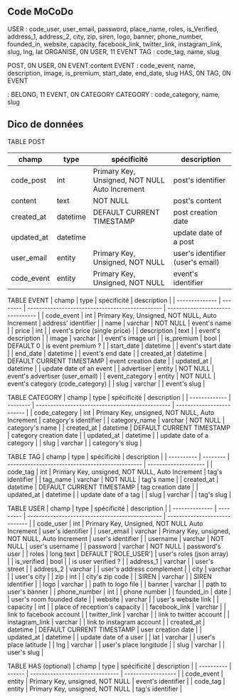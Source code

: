 ## Code MoCoDo ##

USER : code_user, user_email, password, place_name, roles, is_Verified, address_1, address_2, city, zip, siren, logo, banner, phone_number, founded_in, website, capacity, facebook_link, twitter_link, instagram_link, slug, lng, lat
ORGANISE, 0N USER, 11 EVENT
TAG : code_tag, name, slug
 
POST, 0N USER, 0N EVENT:content
EVENT : code_event, name, description, image, is_premium, start_date, end_date, slug
HAS, 0N TAG, 0N EVENT
 
:
BELONG, 11 EVENT, 0N CATEGORY
CATEGORY : code_category, name, slug

## Dico de données ##

TABLE POST
 
| champ      | type     | spécificité                                       | description                      |
| ---------- | -------- | --------------------------------------------------| -------------------------------- |
| code_post   | int     |  Primary Key, Unsigned, NOT NULL Auto Increment   | post's identifier                |
| content    | text     | NOT NULL                                          | post's content                   |
| created_at | datetime | DEFAULT CURRENT TIMESTAMP                         | post creation date               |
| updated_at | datetime |                                                   | update date of a post            |
| user_email | entity   | Primary Key, Unsigned, NOT NULL                   | user's identifier (user's email) |
| code_event | entity   | Primary Key, Unsigned, NOT NULL                   | event's identifier               |
 
TABLE EVENT
| champ          | type     | spécificité                                     | description                      |
| -------------- | -------- | ----------------------------------------------- | -------------------------------- |
| code_event     | int      | Primary Key, Unsigned, NOT NULL, Auto Increment | address' identifier              |
| name           | varchar  | NOT NULL                                        | event's name                     |
| price          | int      |                                                 | event's price (single price)     |
| description    | text     |                                                 | event's description              |
| image          | varchar  |                                                 | event's image url                |
| is_premium     | bool     | DEFAULT 0                                       | is event premium ?               |
| start_date     | datetime |                                                 | event's start date               |
| end_date       | datetime |                                                 | event's end date                 |
| created_at     | datetime | DEFAULT CURRENT TIMESTAMP                       | event creation date              |
| updated_at     | datetime |                                                 | update date of an event          |
| advertiser     | entity   | NOT NULL                                        | event's advertiser (user_email)  |
| event_category | entity   | NOT NULL                                        | event's category (code_category) |
| slug           | varchar  |                                                 | event's slug                     |

 
TABLE CATEGORY
| champ         | type     | spécificité                                     | description               |
| ------------- | -------- | ----------------------------------------------- | ------------------------- |
| code_category | int      | Primary Key, unsigned, NOT NULL, Auto Increment | category's identifier     |
| category_name | varchar  | NOT NULL                                        | category's name           |
| created_at    | datetime | DEFAULT CURRENT TIMESTAMP                       | category creation date    |
| updated_at    | datetime |                                                 | update date of a category |
| slug          | varchar  |                                                 | category's slug           |
 
TABLE TAG
| champ      | type     | spécificité                                     | description          |
| ---------- | -------- | ----------------------------------------------- | -------------------- |
| code_tag   | int      | Primary Key, unsigned, NOT NULL, Auto Increment | tag's identifier     |
| tag_name   | varchar  | NOT NULL                                        | tag's name           |
| created_at | datetime | DEFAULT CURRENT TIMESTAMP                       | tag creation date    |
| updated_at | datetime |                                                 | update date of a tag |
| slug       | varchar  |                                                 | tag's slug           |
 
TABLE USER
| champ          | type      | spécificité                                     | description                   |
| -------------- | --------- | ----------------------------------------------- | ----------------------------- |
| code_user      | int       |  Primary Key, Unsigned, NOT NULL Auto Increment | user's identifier             |
| user_email     | varchar   | Primary Key, unsigned, NOT NULL, Auto Increment | user's identifier             |
| username       | varchar   | NOT NULL                                        | user's username               |
| password       | varchar   | NOT NULL                                        | password's user               |
| roles          | long text | DEFAULT ['ROLE_USER']                           | user's roles (json array)     |
| is_verified    | bool      |                                                 | is user verified ?            |
| address_1      | varchar   |                                                 | user's street                 |
| address_2      | varchar   |                                                 | user's address complement     |
| city           | varchar   |                                                 | user's city                   |
| zip            | int       |                                                 | city's zip code               |
| SIREN          | varchar   |                                                 | SIREN identifier              |
| logo           | varchar   |                                                 | path to logo file             |
| banner         | varchar   |                                                 | path to user's banner         |
| phone_number   | int       |                                                 | phone number                  |
| founded_in     | date      |                                                 | user's room founded date      |
| website        | varchar   |                                                 | user's website link           |
| capacity       | int       |                                                 | place of reception's capacity |
| facebook_link  | varchar   |                                                 | link to facebook account      |
| twitter_link   | varchar   |                                                 | link to twitter account       |
| instagram_link | varchar   |                                                 | link to instagram account     |
| created_at     | datetime  | DEFAULT CURRENT TIMESTAMP                       | user creation date            |
| updated_at     | datetime  |                                                 | update date of a user         |
| lat            | varchar   |                                                 | user's place latitude         |
| lng            | varchar   |                                                 | user's place longitude        |
| slug           | varchar   |                                                 | user's slug                   |
 
TABLE HAS (optional)
| champ      | type   | spécificité                     | description        |
| ---------- | ------ | ------------------------------- | ------------------ |
| code_event | entity | Primary Key, unsigned, NOT NULL | event's identifier |
| code_tag   | entity | Primary Key, unsigned, NOT NULL | tag's identifier   |
